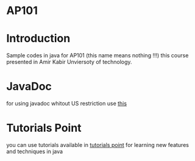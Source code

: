 AP101
=======
# Introduction
Sample codes in java for AP101 (this name means nothing !!!)
this course presented in Amir Kabir Unviersoty of technology.
# JavaDoc
for using javadoc whitout US restriction use [this](http://ceit.aut.ac.ir/~9231058/java)
# Tutorials Point
you can use tutorials available in [tutorials point](http://www.tutorialspoint.com/index.htm)
for learning new features and techniques in java
